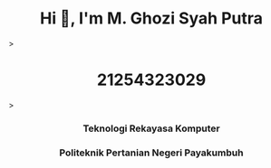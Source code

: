 <h1 align="center">Hi 👋, I'm M. Ghozi Syah Putra</h1>>
<h1 align="center">21254323029</h1>>
<h3 align="center">Teknologi Rekayasa Komputer</h3>
<h3 align="center">Politeknik Pertanian Negeri Payakumbuh</h3>

